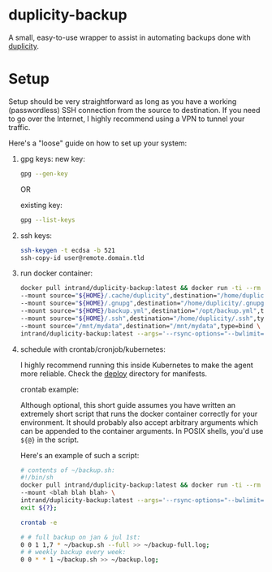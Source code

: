 # duplicity-backup
A small, easy-to-use wrapper to assist in automating backups done with [duplicity](http://duplicity.nongnu.org/).

# Setup
Setup should be very straightforward as long as you have a working (passwordless) SSH connection from the source to destination. If you need to go over the Internet, I highly recommend using a VPN to tunnel your traffic.

Here's a "loose" guide on how to set up your system:

1. gpg keys:
	new key:
	```sh
	gpg --gen-key
	```

	OR

	existing key:
	```sh
	gpg --list-keys
	```

2. ssh keys:
	```sh
	ssh-keygen -t ecdsa -b 521
	ssh-copy-id user@remote.domain.tld
	```

3. run docker container:
	```sh
	docker pull intrand/duplicity-backup:latest && docker run -ti --rm --name duplicity --hostname duplicity \
	--mount source="${HOME}/.cache/duplicity",destination="/home/duplicity/.cache/duplicity",type=bind \
	--mount source="${HOME}/.gnupg",destination="/home/duplicity/.gnupg",type=bind \
	--mount source="${HOME}/backup.yml",destination="/opt/backup.yml",type=bind \
	--mount source="${HOME}/.ssh",destination="/home/duplicity/.ssh",type=bind \
	--mount source="/mnt/mydata",destination="/mnt/mydata",type=bind \
	intrand/duplicity-backup:latest --args='--rsync-options="--bwlimit=4096"'
	```

4. schedule with crontab/cronjob/kubernetes:

	I highly recommend running this inside Kubernetes to make the agent more reliable. Check the [deploy](deploy) directory for manifests.

	crontab example:

	Although optional, this short guide assumes you have written an extremely short script that runs the docker container correctly for your environment. It should probably also accept arbitrary arguments which can be appended to the container arguments. In POSIX shells, you'd use `${@}` in the script.

	Here's an example of such a script:
	```sh
	# contents of ~/backup.sh:
	#!/bin/sh
	docker pull intrand/duplicity-backup:latest && docker run -ti --rm --name duplicity --hostname duplicity \
	--mount <blah blah blah> \
	intrand/duplicity-backup:latest --args='--rsync-options="--bwlimit=4096"' ${@};
	exit ${?};
	```

	```sh
	crontab -e
	```

	```sh
	# # full backup on jan & jul 1st:
	0 0 1 1,7 * ~/backup.sh --full >> ~/backup-full.log;
	# # weekly backup every week:
	0 0 * * 1 ~/backup.sh >> ~/backup.log;
	```
